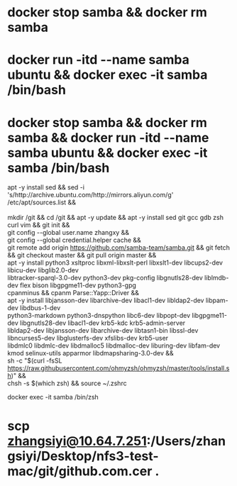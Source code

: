 # docker stop samba && docker rm samba
# docker run -itd --name samba ubuntu && docker exec -it samba /bin/bash
# docker stop samba && docker rm samba && docker run -itd --name samba ubuntu && docker exec -it samba /bin/bash

apt -y install sed && sed -i 's/http:\/\/archive.ubuntu.com/http:\/\/mirrors.aliyun.com/g' /etc/apt/sources.list && \
\
mkdir /git && cd /git && apt -y update && apt -y install sed  git gcc gdb zsh curl vim  && git init && \
          git config --global user.name zhangxy &&\
          git config --global credential.helper cache  && \
git remote add  origin https://github.com/samba-team/samba.git && git fetch && git checkout master && git pull origin master &&\
        apt -y install python3 xsltproc  libxml-libxslt-perl libxslt1-dev  libcups2-dev  libicu-dev  libglib2.0-dev \
        libtracker-sparql-3.0-dev  python3-dev  pkg-config  libgnutls28-dev  liblmdb-dev  flex  bison  libgpgme11-dev python3-gpg \
        cpanminus && cpanm Parse::Yapp::Driver && \
        apt -y install   libjansson-dev  libarchive-dev  libacl1-dev  libldap2-dev  libpam-dev libdbus-1-dev \
        python3-markdown python3-dnspython libc6-dev libpopt-dev libgpgme11-dev libgnutls28-dev libacl1-dev krb5-kdc krb5-admin-server \
        libldap2-dev libjansson-dev libarchive-dev libtasn1-bin libssl-dev libncurses5-dev libglusterfs-dev  xfslibs-dev krb5-user \
        libdmlc0   libdmlc-dev   libdmalloc5  libdmalloc-dev liburing-dev libfam-dev kmod selinux-utils apparmor  libdmapsharing-3.0-dev  && \
sh -c "$(curl -fsSL https://raw.githubusercontent.com/ohmyzsh/ohmyzsh/master/tools/install.sh)" && \
   chsh -s $(which zsh)  && source ~/.zshrc 


docker exec -it samba /bin/zsh

# scp zhangsiyi@10.64.7.251:/Users/zhangsiyi/Desktop/nfs3-test-mac/git/github.com.cer .

